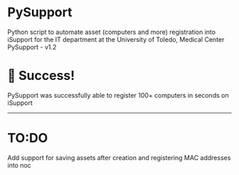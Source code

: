 # PySupport
Python script to automate asset (computers and more) registration into iSupport for the IT department at the University of Toledo, Medical Center
PySupport - v1.2

# 🥂 Success!
PySupport was successfully able to register 100+ computers in seconds on iSupport

-------------
# TO:DO
Add support for saving assets after creation and registering MAC addresses into noc
